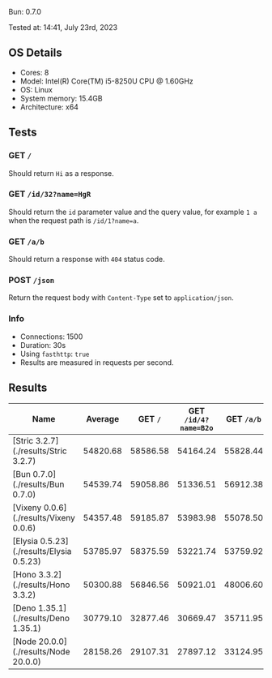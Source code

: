 Bun: 0.7.0

Tested at: 14:41, July 23rd, 2023

## OS Details
- Cores: 8
- Model: Intel(R) Core(TM) i5-8250U CPU @ 1.60GHz
- OS: Linux
- System memory: 15.4GB
- Architecture: x64
## Tests
### GET `/`
Should return `Hi` as a response.
### GET `/id/32?name=HgR`
Should return the `id` parameter value and the query value, for example `1 a` when the request path is `/id/1?name=a`.
### GET `/a/b`
Should return a response with `404` status code.
### POST `/json`
Return the request body with `Content-Type` set to `application/json`.
### Info
- Connections: 1500
- Duration: 30s
- Using `fasthttp`: `true`
- Results are measured in requests per second.

## Results
| Name | Average | GET `/` | GET `/id/4?name=B2o` | GET `/a/b` | POST `/json` |
| --- | --- | --- | --- | --- | --- | 
| [Stric 3.2.7](./results/Stric 3.2.7) | 54820.68 | 58586.58 | 54164.24 | 55828.44 | 50703.44 |
| [Bun 0.7.0](./results/Bun 0.7.0) | 54539.74 | 59058.86 | 51336.51 | 56912.38 | 50851.19 |
| [Vixeny 0.0.6](./results/Vixeny 0.0.6) | 54357.48 | 59185.87 | 53983.98 | 55078.50 | 49181.56 |
| [Elysia 0.5.23](./results/Elysia 0.5.23) | 53785.97 | 58375.59 | 53221.74 | 53759.92 | 49786.64 |
| [Hono 3.3.2](./results/Hono 3.3.2) | 50300.88 | 56846.56 | 50921.01 | 48006.60 | 45429.35 |
| [Deno 1.35.1](./results/Deno 1.35.1) | 30779.10 | 32877.46 | 30669.47 | 35711.95 | 23857.50 |
| [Node 20.0.0](./results/Node 20.0.0) | 28158.26 | 29107.31 | 27897.12 | 33124.95 | 22503.67 |